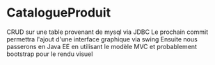 # CatalogueProduit
CRUD sur une table provenant de mysql via JDBC
Le prochain commit permettra l'ajout d'une interface graphique via swing
Ensuite nous passerons en Java EE en utilisant le modèle MVC et probablement bootstrap pour le rendu visuel
